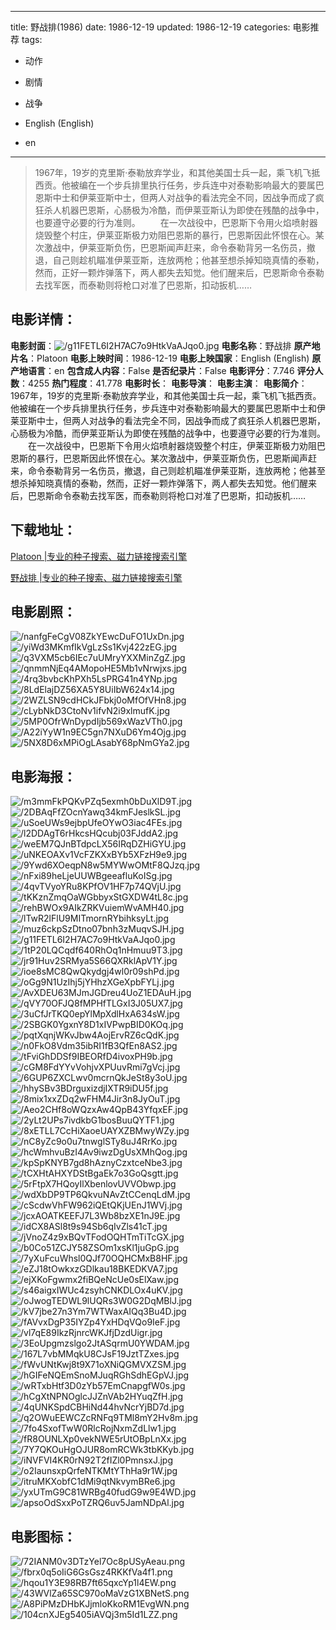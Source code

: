 
---
title: 野战排(1986)
date: 1986-12-19
updated: 1986-12-19
categories: 电影推荐
tags:
- 动作
- 剧情
- 战争

- English (English)
- en
---


> 1967年，19岁的克里斯·泰勒放弃学业，和其他美国士兵一起，乘飞机飞抵西贡。他被编在一个步兵排里执行任务，步兵连中对泰勒影响最大的要属巴恩斯中士和伊莱亚斯中士，但两人对战争的看法完全不同，因战争而成了疯狂杀人机器巴恩斯，心肠极为冷酷，而伊莱亚斯认为即使在残酷的战争中，也要遵守必要的行为准则。 　　在一次战役中，巴恩斯下令用火焰喷射器烧毁整个村庄，伊莱亚斯极力劝阻巴恩斯的暴行，巴恩斯因此怀恨在心。某次激战中，伊莱亚斯负伤，巴恩斯闻声赶来，命令泰勒背另一名伤员，撤退，自己则趁机瞄准伊莱亚斯，连放两枪；他甚至想杀掉知晓真情的泰勒，然而，正好一颗炸弹落下，两人都失去知觉。他们醒来后，巴恩斯命令泰勒去找军医，而泰勒则将枪口对准了巴恩斯，扣动扳机……

## **电影详情**：

**电影封面**：<img src="https://image.tmdb.org/t/p/w200/g11FETL6I2H7AC7o9HtkVaAJqo0.jpg" alt="/g11FETL6I2H7AC7o9HtkVaAJqo0.jpg" title="/g11FETL6I2H7AC7o9HtkVaAJqo0.jpg">
**电影名称**：野战排
**原产地片名**：Platoon
**电影上映时间**：1986-12-19
**电影上映国家**：English (English)
**原产地语言**：en
**包含成人内容**：False
**是否纪录片**：False
**电影评分**：7.746
**评分人数**：4255
**热门程度**：41.778
**电影时长**：
**电影导演**：
**电影主演**：
**电影简介**：1967年，19岁的克里斯·泰勒放弃学业，和其他美国士兵一起，乘飞机飞抵西贡。他被编在一个步兵排里执行任务，步兵连中对泰勒影响最大的要属巴恩斯中士和伊莱亚斯中士，但两人对战争的看法完全不同，因战争而成了疯狂杀人机器巴恩斯，心肠极为冷酷，而伊莱亚斯认为即使在残酷的战争中，也要遵守必要的行为准则。 　　在一次战役中，巴恩斯下令用火焰喷射器烧毁整个村庄，伊莱亚斯极力劝阻巴恩斯的暴行，巴恩斯因此怀恨在心。某次激战中，伊莱亚斯负伤，巴恩斯闻声赶来，命令泰勒背另一名伤员，撤退，自己则趁机瞄准伊莱亚斯，连放两枪；他甚至想杀掉知晓真情的泰勒，然而，正好一颗炸弹落下，两人都失去知觉。他们醒来后，巴恩斯命令泰勒去找军医，而泰勒则将枪口对准了巴恩斯，扣动扳机……

## **下载地址**：
[Platoon |专业的种子搜索、磁力链接搜索引擎](https://movie.amd794.com:2083/?search=Platoon&ordering=&mode=match_phrase&page_size=10&page=1)

[野战排 |专业的种子搜索、磁力链接搜索引擎](https://movie.amd794.com:2083/?search=%E9%87%8E%E6%88%98%E6%8E%92&ordering=&mode=match_phrase&page_size=10&page=1)
 

## **电影剧照**：
<img src="https://image.tmdb.org/t/p/original/nanfgFeCgV08ZkYEwcDuFO1UxDn.jpg" alt="/nanfgFeCgV08ZkYEwcDuFO1UxDn.jpg" title="/nanfgFeCgV08ZkYEwcDuFO1UxDn.jpg"><img src="https://image.tmdb.org/t/p/original/yiWd3MKmfIkVgLzSs1Kvj422zEG.jpg" alt="/yiWd3MKmfIkVgLzSs1Kvj422zEG.jpg" title="/yiWd3MKmfIkVgLzSs1Kvj422zEG.jpg"><img src="https://image.tmdb.org/t/p/original/q3VXM5cb6IEc7uUMryYXXMinZgZ.jpg" alt="/q3VXM5cb6IEc7uUMryYXXMinZgZ.jpg" title="/q3VXM5cb6IEc7uUMryYXXMinZgZ.jpg"><img src="https://image.tmdb.org/t/p/original/qnmmNjEq4AMopoHE5Mb1vNrwjxs.jpg" alt="/qnmmNjEq4AMopoHE5Mb1vNrwjxs.jpg" title="/qnmmNjEq4AMopoHE5Mb1vNrwjxs.jpg"><img src="https://image.tmdb.org/t/p/original/4rq3bvbcKhPXh5LsPRG41n4YNp.jpg" alt="/4rq3bvbcKhPXh5LsPRG41n4YNp.jpg" title="/4rq3bvbcKhPXh5LsPRG41n4YNp.jpg"><img src="https://image.tmdb.org/t/p/original/8LdElajDZ56XA5Y8UiIbW624x14.jpg" alt="/8LdElajDZ56XA5Y8UiIbW624x14.jpg" title="/8LdElajDZ56XA5Y8UiIbW624x14.jpg"><img src="https://image.tmdb.org/t/p/original/2WZLSN9cdHCkJFbkj0oMfOfVHn8.jpg" alt="/2WZLSN9cdHCkJFbkj0oMfOfVHn8.jpg" title="/2WZLSN9cdHCkJFbkj0oMfOfVHn8.jpg"><img src="https://image.tmdb.org/t/p/original/cLybNkD3CtoNv1ifvN2i9xlmufK.jpg" alt="/cLybNkD3CtoNv1ifvN2i9xlmufK.jpg" title="/cLybNkD3CtoNv1ifvN2i9xlmufK.jpg"><img src="https://image.tmdb.org/t/p/original/5MP0OfrWnDypdIjb569xWazVTh0.jpg" alt="/5MP0OfrWnDypdIjb569xWazVTh0.jpg" title="/5MP0OfrWnDypdIjb569xWazVTh0.jpg"><img src="https://image.tmdb.org/t/p/original/A22iYyW1n9EC5gn7NXuD6Ym4Ojg.jpg" alt="/A22iYyW1n9EC5gn7NXuD6Ym4Ojg.jpg" title="/A22iYyW1n9EC5gn7NXuD6Ym4Ojg.jpg"><img src="https://image.tmdb.org/t/p/original/5NX8D6xMPiOgLAsabY68pNmGYa2.jpg" alt="/5NX8D6xMPiOgLAsabY68pNmGYa2.jpg" title="/5NX8D6xMPiOgLAsabY68pNmGYa2.jpg">

## **电影海报**：
<img src="https://image.tmdb.org/t/p/original/m3mmFkPQKvPZq5exmh0bDuXlD9T.jpg" alt="/m3mmFkPQKvPZq5exmh0bDuXlD9T.jpg" title="/m3mmFkPQKvPZq5exmh0bDuXlD9T.jpg"><img src="https://image.tmdb.org/t/p/original/2DBAqFfZOcnYawq34kmFJeslkSL.jpg" alt="/2DBAqFfZOcnYawq34kmFJeslkSL.jpg" title="/2DBAqFfZOcnYawq34kmFJeslkSL.jpg"><img src="https://image.tmdb.org/t/p/original/uSoeUWs9ejbpUfeOYwO3iac4FEs.jpg" alt="/uSoeUWs9ejbpUfeOYwO3iac4FEs.jpg" title="/uSoeUWs9ejbpUfeOYwO3iac4FEs.jpg"><img src="https://image.tmdb.org/t/p/original/l2DDAgT6rHkcsHQcubj03FJddA2.jpg" alt="/l2DDAgT6rHkcsHQcubj03FJddA2.jpg" title="/l2DDAgT6rHkcsHQcubj03FJddA2.jpg"><img src="https://image.tmdb.org/t/p/original/weEM7QJnBTdpcLX56IRqDZHiGYU.jpg" alt="/weEM7QJnBTdpcLX56IRqDZHiGYU.jpg" title="/weEM7QJnBTdpcLX56IRqDZHiGYU.jpg"><img src="https://image.tmdb.org/t/p/original/uNKEOAXv1VcFZKXxBYb5XFzH9e9.jpg" alt="/uNKEOAXv1VcFZKXxBYb5XFzH9e9.jpg" title="/uNKEOAXv1VcFZKXxBYb5XFzH9e9.jpg"><img src="https://image.tmdb.org/t/p/original/9Ywd6XOeqpN8w5MYWwOMtF8QJzq.jpg" alt="/9Ywd6XOeqpN8w5MYWwOMtF8QJzq.jpg" title="/9Ywd6XOeqpN8w5MYWwOMtF8QJzq.jpg"><img src="https://image.tmdb.org/t/p/original/nFxi89heLjeUUWBgeeafluKoISg.jpg" alt="/nFxi89heLjeUUWBgeeafluKoISg.jpg" title="/nFxi89heLjeUUWBgeeafluKoISg.jpg"><img src="https://image.tmdb.org/t/p/original/4qvTVyoYRu8KPfOV1HF7p74QVjU.jpg" alt="/4qvTVyoYRu8KPfOV1HF7p74QVjU.jpg" title="/4qvTVyoYRu8KPfOV1HF7p74QVjU.jpg"><img src="https://image.tmdb.org/t/p/original/tKKznZmqOaWGbbyxStGXDW4tL8c.jpg" alt="/tKKznZmqOaWGbbyxStGXDW4tL8c.jpg" title="/tKKznZmqOaWGbbyxStGXDW4tL8c.jpg"><img src="https://image.tmdb.org/t/p/original/rehBWOx9AIkZRKVuiemWvAMH40.jpg" alt="/rehBWOx9AIkZRKVuiemWvAMH40.jpg" title="/rehBWOx9AIkZRKVuiemWvAMH40.jpg"><img src="https://image.tmdb.org/t/p/original/lTwR2lFlU9MITmornRYbihksyLt.jpg" alt="/lTwR2lFlU9MITmornRYbihksyLt.jpg" title="/lTwR2lFlU9MITmornRYbihksyLt.jpg"><img src="https://image.tmdb.org/t/p/original/muz6ckpSzDtno07bnh3zMuqvSJH.jpg" alt="/muz6ckpSzDtno07bnh3zMuqvSJH.jpg" title="/muz6ckpSzDtno07bnh3zMuqvSJH.jpg"><img src="https://image.tmdb.org/t/p/original/g11FETL6I2H7AC7o9HtkVaAJqo0.jpg" alt="/g11FETL6I2H7AC7o9HtkVaAJqo0.jpg" title="/g11FETL6I2H7AC7o9HtkVaAJqo0.jpg"><img src="https://image.tmdb.org/t/p/original/1tP20LQCqdf640RhOq1nHmuu9T3.jpg" alt="/1tP20LQCqdf640RhOq1nHmuu9T3.jpg" title="/1tP20LQCqdf640RhOq1nHmuu9T3.jpg"><img src="https://image.tmdb.org/t/p/original/jr91Huv2SRMya5S66QXRklApV1Y.jpg" alt="/jr91Huv2SRMya5S66QXRklApV1Y.jpg" title="/jr91Huv2SRMya5S66QXRklApV1Y.jpg"><img src="https://image.tmdb.org/t/p/original/ioe8sMC8QwQkydgj4wl0r09shPd.jpg" alt="/ioe8sMC8QwQkydgj4wl0r09shPd.jpg" title="/ioe8sMC8QwQkydgj4wl0r09shPd.jpg"><img src="https://image.tmdb.org/t/p/original/oGg9N1UzIhj5jYHhzXGeXpbFYLj.jpg" alt="/oGg9N1UzIhj5jYHhzXGeXpbFYLj.jpg" title="/oGg9N1UzIhj5jYHhzXGeXpbFYLj.jpg"><img src="https://image.tmdb.org/t/p/original/AvXDEU63MJmJGDreu4UoZ1EDAuH.jpg" alt="/AvXDEU63MJmJGDreu4UoZ1EDAuH.jpg" title="/AvXDEU63MJmJGDreu4UoZ1EDAuH.jpg"><img src="https://image.tmdb.org/t/p/original/qVY70OFJQ8fMPHfTLGxI3J05UX7.jpg" alt="/qVY70OFJQ8fMPHfTLGxI3J05UX7.jpg" title="/qVY70OFJQ8fMPHfTLGxI3J05UX7.jpg"><img src="https://image.tmdb.org/t/p/original/3uCfJrTKQ0epYlMpXdlHxA634sW.jpg" alt="/3uCfJrTKQ0epYlMpXdlHxA634sW.jpg" title="/3uCfJrTKQ0epYlMpXdlHxA634sW.jpg"><img src="https://image.tmdb.org/t/p/original/2SBGK0YgxnY8D1xIVPwpBID0KOq.jpg" alt="/2SBGK0YgxnY8D1xIVPwpBID0KOq.jpg" title="/2SBGK0YgxnY8D1xIVPwpBID0KOq.jpg"><img src="https://image.tmdb.org/t/p/original/pqtXqnjWKvJbw4AojErvRZ6cQdK.jpg" alt="/pqtXqnjWKvJbw4AojErvRZ6cQdK.jpg" title="/pqtXqnjWKvJbw4AojErvRZ6cQdK.jpg"><img src="https://image.tmdb.org/t/p/original/n0FkO8Vdm35ibRI1fB3QfEn8AS2.jpg" alt="/n0FkO8Vdm35ibRI1fB3QfEn8AS2.jpg" title="/n0FkO8Vdm35ibRI1fB3QfEn8AS2.jpg"><img src="https://image.tmdb.org/t/p/original/tFviGhDDSf9IBEORfD4ivoxPH9b.jpg" alt="/tFviGhDDSf9IBEORfD4ivoxPH9b.jpg" title="/tFviGhDDSf9IBEORfD4ivoxPH9b.jpg"><img src="https://image.tmdb.org/t/p/original/cGM8FdYYvVohjvXPUuvRmi7gVcj.jpg" alt="/cGM8FdYYvVohjvXPUuvRmi7gVcj.jpg" title="/cGM8FdYYvVohjvXPUuvRmi7gVcj.jpg"><img src="https://image.tmdb.org/t/p/original/6GUP6ZXCLwv0mcrnQkJeSt8y3oU.jpg" alt="/6GUP6ZXCLwv0mcrnQkJeSt8y3oU.jpg" title="/6GUP6ZXCLwv0mcrnQkJeSt8y3oU.jpg"><img src="https://image.tmdb.org/t/p/original/hhySBv3BDrguxizdjIXTR9iDU5f.jpg" alt="/hhySBv3BDrguxizdjIXTR9iDU5f.jpg" title="/hhySBv3BDrguxizdjIXTR9iDU5f.jpg"><img src="https://image.tmdb.org/t/p/original/8mix1xxZDq2wFHM4Jir3n8JyOuT.jpg" alt="/8mix1xxZDq2wFHM4Jir3n8JyOuT.jpg" title="/8mix1xxZDq2wFHM4Jir3n8JyOuT.jpg"><img src="https://image.tmdb.org/t/p/original/Aeo2CHf8oWQzxAw4QpB43YfqxEF.jpg" alt="/Aeo2CHf8oWQzxAw4QpB43YfqxEF.jpg" title="/Aeo2CHf8oWQzxAw4QpB43YfqxEF.jpg"><img src="https://image.tmdb.org/t/p/original/2yLt2UPs7ivdkbG1bosBuuQYTF1.jpg" alt="/2yLt2UPs7ivdkbG1bosBuuQYTF1.jpg" title="/2yLt2UPs7ivdkbG1bosBuuQYTF1.jpg"><img src="https://image.tmdb.org/t/p/original/8xETLL7CcHiXaoeUAYXZBMwyWZy.jpg" alt="/8xETLL7CcHiXaoeUAYXZBMwyWZy.jpg" title="/8xETLL7CcHiXaoeUAYXZBMwyWZy.jpg"><img src="https://image.tmdb.org/t/p/original/nC8yZc9o0u7tnwglSTy8uJ4RrKo.jpg" alt="/nC8yZc9o0u7tnwglSTy8uJ4RrKo.jpg" title="/nC8yZc9o0u7tnwglSTy8uJ4RrKo.jpg"><img src="https://image.tmdb.org/t/p/original/hcWmhvuBzI4Av9iwzDgUsXMhQog.jpg" alt="/hcWmhvuBzI4Av9iwzDgUsXMhQog.jpg" title="/hcWmhvuBzI4Av9iwzDgUsXMhQog.jpg"><img src="https://image.tmdb.org/t/p/original/kpSpKNYB7gd8hAznyCzxtceNbe3.jpg" alt="/kpSpKNYB7gd8hAznyCzxtceNbe3.jpg" title="/kpSpKNYB7gd8hAznyCzxtceNbe3.jpg"><img src="https://image.tmdb.org/t/p/original/tCXHtAHXYDStBgaEk7o3GoQsgtt.jpg" alt="/tCXHtAHXYDStBgaEk7o3GoQsgtt.jpg" title="/tCXHtAHXYDStBgaEk7o3GoQsgtt.jpg"><img src="https://image.tmdb.org/t/p/original/5rFtpX7HQoyIlXbenlovUVVObwp.jpg" alt="/5rFtpX7HQoyIlXbenlovUVVObwp.jpg" title="/5rFtpX7HQoyIlXbenlovUVVObwp.jpg"><img src="https://image.tmdb.org/t/p/original/wdXbDP9TP6QkvuNAvZtCCenqLdM.jpg" alt="/wdXbDP9TP6QkvuNAvZtCCenqLdM.jpg" title="/wdXbDP9TP6QkvuNAvZtCCenqLdM.jpg"><img src="https://image.tmdb.org/t/p/original/cScdwVhFW962iQEtQKjUEnJ1WVj.jpg" alt="/cScdwVhFW962iQEtQKjUEnJ1WVj.jpg" title="/cScdwVhFW962iQEtQKjUEnJ1WVj.jpg"><img src="https://image.tmdb.org/t/p/original/jcxAOATKEEFJ7L3Wb8bzXE1nJ9E.jpg" alt="/jcxAOATKEEFJ7L3Wb8bzXE1nJ9E.jpg" title="/jcxAOATKEEFJ7L3Wb8bzXE1nJ9E.jpg"><img src="https://image.tmdb.org/t/p/original/idCX8ASl8t9s94Sb6qIvZls41cT.jpg" alt="/idCX8ASl8t9s94Sb6qIvZls41cT.jpg" title="/idCX8ASl8t9s94Sb6qIvZls41cT.jpg"><img src="https://image.tmdb.org/t/p/original/jVnoZ4z9xBQvTFodOQHTmTiTcGX.jpg" alt="/jVnoZ4z9xBQvTFodOQHTmTiTcGX.jpg" title="/jVnoZ4z9xBQvTFodOQHTmTiTcGX.jpg"><img src="https://image.tmdb.org/t/p/original/b0Co51ZCJY58ZSOm1xsKl1juGpG.jpg" alt="/b0Co51ZCJY58ZSOm1xsKl1juGpG.jpg" title="/b0Co51ZCJY58ZSOm1xsKl1juGpG.jpg"><img src="https://image.tmdb.org/t/p/original/7yXuFcuWhsl0QJf70OQHCMxB8HF.jpg" alt="/7yXuFcuWhsl0QJf70OQHCMxB8HF.jpg" title="/7yXuFcuWhsl0QJf70OQHCMxB8HF.jpg"><img src="https://image.tmdb.org/t/p/original/eZJ18tOwkxzGDlkau18BKEDKVA7.jpg" alt="/eZJ18tOwkxzGDlkau18BKEDKVA7.jpg" title="/eZJ18tOwkxzGDlkau18BKEDKVA7.jpg"><img src="https://image.tmdb.org/t/p/original/ejXKoFgwmx2fiBQeNcUe0sElXaw.jpg" alt="/ejXKoFgwmx2fiBQeNcUe0sElXaw.jpg" title="/ejXKoFgwmx2fiBQeNcUe0sElXaw.jpg"><img src="https://image.tmdb.org/t/p/original/s46aigxIWUc4zsyhCNKDLOx4uKV.jpg" alt="/s46aigxIWUc4zsyhCNKDLOx4uKV.jpg" title="/s46aigxIWUc4zsyhCNKDLOx4uKV.jpg"><img src="https://image.tmdb.org/t/p/original/oJwogTEDWL9lUQRs3W0G2DqMBlJ.jpg" alt="/oJwogTEDWL9lUQRs3W0G2DqMBlJ.jpg" title="/oJwogTEDWL9lUQRs3W0G2DqMBlJ.jpg"><img src="https://image.tmdb.org/t/p/original/kV7jbe27n3Ym7WTWaxAIQq3Bu4D.jpg" alt="/kV7jbe27n3Ym7WTWaxAIQq3Bu4D.jpg" title="/kV7jbe27n3Ym7WTWaxAIQq3Bu4D.jpg"><img src="https://image.tmdb.org/t/p/original/fAVvxDgP35IYZp4YxHDqVQo9IeF.jpg" alt="/fAVvxDgP35IYZp4YxHDqVQo9IeF.jpg" title="/fAVvxDgP35IYZp4YxHDqVQo9IeF.jpg"><img src="https://image.tmdb.org/t/p/original/vl7qE89IkzRjnrcWKJfjDzdUigr.jpg" alt="/vl7qE89IkzRjnrcWKJfjDzdUigr.jpg" title="/vl7qE89IkzRjnrcWKJfjDzdUigr.jpg"><img src="https://image.tmdb.org/t/p/original/3EoUpgmzslgo2JtASqrmU0YWDAM.jpg" alt="/3EoUpgmzslgo2JtASqrmU0YWDAM.jpg" title="/3EoUpgmzslgo2JtASqrmU0YWDAM.jpg"><img src="https://image.tmdb.org/t/p/original/167L7vbMMqkU8CJsF19JztTZxes.jpg" alt="/167L7vbMMqkU8CJsF19JztTZxes.jpg" title="/167L7vbMMqkU8CJsF19JztTZxes.jpg"><img src="https://image.tmdb.org/t/p/original/fWvUNtKwj8t9X71oXNiQGMVXZSM.jpg" alt="/fWvUNtKwj8t9X71oXNiQGMVXZSM.jpg" title="/fWvUNtKwj8t9X71oXNiQGMVXZSM.jpg"><img src="https://image.tmdb.org/t/p/original/hGIFeNQEmSnoMJuqRGhSdhEGpVJ.jpg" alt="/hGIFeNQEmSnoMJuqRGhSdhEGpVJ.jpg" title="/hGIFeNQEmSnoMJuqRGhSdhEGpVJ.jpg"><img src="https://image.tmdb.org/t/p/original/wRTxbHtf3D0zYb57EmCnapgfW0s.jpg" alt="/wRTxbHtf3D0zYb57EmCnapgfW0s.jpg" title="/wRTxbHtf3D0zYb57EmCnapgfW0s.jpg"><img src="https://image.tmdb.org/t/p/original/hCgXtNPNOglcJJZnVAb2HYuqZfH.jpg" alt="/hCgXtNPNOglcJJZnVAb2HYuqZfH.jpg" title="/hCgXtNPNOglcJJZnVAb2HYuqZfH.jpg"><img src="https://image.tmdb.org/t/p/original/4qUNKSpdCBHiNd44hvNcrYjBD7d.jpg" alt="/4qUNKSpdCBHiNd44hvNcrYjBD7d.jpg" title="/4qUNKSpdCBHiNd44hvNcrYjBD7d.jpg"><img src="https://image.tmdb.org/t/p/original/q2OWuEEWCZcRNFq9TMl8mY2Hv8m.jpg" alt="/q2OWuEEWCZcRNFq9TMl8mY2Hv8m.jpg" title="/q2OWuEEWCZcRNFq9TMl8mY2Hv8m.jpg"><img src="https://image.tmdb.org/t/p/original/7fo4SxofTwW0RlcRojNxmZdLlw1.jpg" alt="/7fo4SxofTwW0RlcRojNxmZdLlw1.jpg" title="/7fo4SxofTwW0RlcRojNxmZdLlw1.jpg"><img src="https://image.tmdb.org/t/p/original/fR8OUNLXp0vekNWE5rUtOBpLnXx.jpg" alt="/fR8OUNLXp0vekNWE5rUtOBpLnXx.jpg" title="/fR8OUNLXp0vekNWE5rUtOBpLnXx.jpg"><img src="https://image.tmdb.org/t/p/original/7Y7QKOuHgOJUR8omRCWk3tbKKyb.jpg" alt="/7Y7QKOuHgOJUR8omRCWk3tbKKyb.jpg" title="/7Y7QKOuHgOJUR8omRCWk3tbKKyb.jpg"><img src="https://image.tmdb.org/t/p/original/iNVFVI4KR0rN92T2fIZl0PmnsxJ.jpg" alt="/iNVFVI4KR0rN92T2fIZl0PmnsxJ.jpg" title="/iNVFVI4KR0rN92T2fIZl0PmnsxJ.jpg"><img src="https://image.tmdb.org/t/p/original/o2IaunsxpQrfeNTKMtYThHa9r1W.jpg" alt="/o2IaunsxpQrfeNTKMtYThHa9r1W.jpg" title="/o2IaunsxpQrfeNTKMtYThHa9r1W.jpg"><img src="https://image.tmdb.org/t/p/original/itruMKXobfC1dMi9qtNkvymBRe6.jpg" alt="/itruMKXobfC1dMi9qtNkvymBRe6.jpg" title="/itruMKXobfC1dMi9qtNkvymBRe6.jpg"><img src="https://image.tmdb.org/t/p/original/yxUTmG9C81WRBg40fudG9w9E4WD.jpg" alt="/yxUTmG9C81WRBg40fudG9w9E4WD.jpg" title="/yxUTmG9C81WRBg40fudG9w9E4WD.jpg"><img src="https://image.tmdb.org/t/p/original/apsoOdSxxPoTZRQ6uv5JamNDpAl.jpg" alt="/apsoOdSxxPoTZRQ6uv5JamNDpAl.jpg" title="/apsoOdSxxPoTZRQ6uv5JamNDpAl.jpg">

## **电影图标**：
<img src="https://image.tmdb.org/t/p/original/72IANM0v3DTzYel7Oc8pUSyAeau.png" alt="/72IANM0v3DTzYel7Oc8pUSyAeau.png" title="/72IANM0v3DTzYel7Oc8pUSyAeau.png"><img src="https://image.tmdb.org/t/p/original/fbrx0q5oIiG6GsGsz4RKKfVa4f1.png" alt="/fbrx0q5oIiG6GsGsz4RKKfVa4f1.png" title="/fbrx0q5oIiG6GsGsz4RKKfVa4f1.png"><img src="https://image.tmdb.org/t/p/original/hqou1Y3E98RB7ft65qxcYp1l4EW.png" alt="/hqou1Y3E98RB7ft65qxcYp1l4EW.png" title="/hqou1Y3E98RB7ft65qxcYp1l4EW.png"><img src="https://image.tmdb.org/t/p/original/43WVlZa65SC970oMaVzG1XBNetS.png" alt="/43WVlZa65SC970oMaVzG1XBNetS.png" title="/43WVlZa65SC970oMaVzG1XBNetS.png"><img src="https://image.tmdb.org/t/p/original/A8PiPMzDHbKJjmloKkoRM1EvgWN.png" alt="/A8PiPMzDHbKJjmloKkoRM1EvgWN.png" title="/A8PiPMzDHbKJjmloKkoRM1EvgWN.png"><img src="https://image.tmdb.org/t/p/original/104cnXJEg5405iAVQj3m5Id1LZZ.png" alt="/104cnXJEg5405iAVQj3m5Id1LZZ.png" title="/104cnXJEg5405iAVQj3m5Id1LZZ.png">
